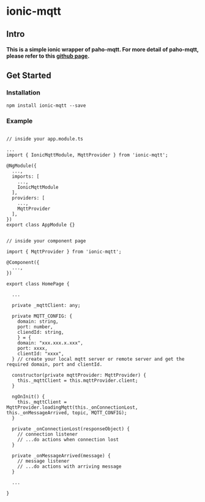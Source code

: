 # ionic-mqtt

## Intro

#### This is a simple ionic wrapper of paho-mqtt. For more detail of paho-mqtt, please refer to this [github page](https://github.com/eclipse/paho.mqtt.javascript#readme).

## Get Started

### Installation

` npm install ionic-mqtt --save `

### Example
```

// inside your app.module.ts

...
import { IonicMqttModule, MqttProvider } from 'ionic-mqtt';

@NgModule({
  ...,
  imports: [
    ...,
    IonicMqttModule
  ],
  providers: [
    ...,
    MqttProvider
  ],
})
export class AppModule {}

```

```  

// inside your component page

import { MqttProvider } from 'ionic-mqtt';

@Component({
  ...,
})

export class HomePage {

  ...

  private _mqttClient: any;

  private MQTT_CONFIG: {
    domain: string,
    port: number,
    cliendId: string,
    } = {
    domain: "xxx.xxx.x.xxx",
    port: xxxx,
    clientId: "xxxx",
  } // create your local mqtt server or remote server and get the required domain, port and clientId.

  constructor(private mqttProvider: MqttProvider) {
    this._mqttClient = this.mqttProvider.client;
  }

  ngOnInit() {
    this._mqttClient = MqttProvider.loadingMqtt(this._onConnectionLost, this._onMessageArrived, topic, MQTT_CONFIG);
  }

  private _onConnectionLost(responseObject) {
    // connection listener
    // ...do actions when connection lost
  }

  private _onMessageArrived(message) {
    // message listener
    // ...do actions with arriving message
  }

  ...

}



```
